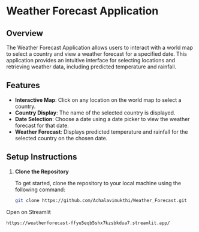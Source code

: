 # Weather Forecast Application

## Overview

The Weather Forecast Application allows users to interact with a world map to select a country and view a weather forecast for a specified date. This application provides an intuitive interface for selecting locations and retrieving weather data, including predicted temperature and rainfall.

## Features

- **Interactive Map**: Click on any location on the world map to select a country.
- **Country Display**: The name of the selected country is displayed.
- **Date Selection**: Choose a date using a date picker to view the weather forecast for that date.
- **Weather Forecast**: Displays predicted temperature and rainfall for the selected country on the chosen date.

## Setup Instructions

1. **Clone the Repository**

   To get started, clone the repository to your local machine using the following command:

   ```bash
   git clone https://github.com/Achalavimukthi/Weather_Forecast.git
   ```

Open on Streamlit
```bash
https://weatherforecast-ffyu5eqb5shx7kzsbkdua7.streamlit.app/
```
